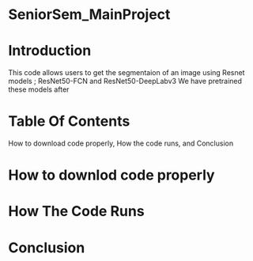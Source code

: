 # SeniorSem_MainProject
# Introduction
This code allows users to get the segmentaion of an image using Resnet models ; ResNet50-FCN and ResNet50-DeepLabv3
We have pretrained these models after 
# Table Of Contents
How to download code properly, How the code runs, and Conclusion
# How to downlod code properly
# How The Code Runs
# Conclusion 

